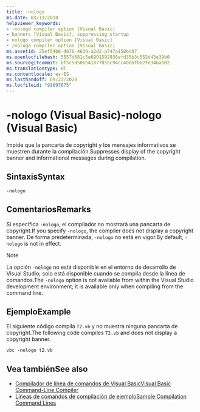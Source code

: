 ```yaml
---
title: -nologo
ms.date: 03/13/2018
helpviewer_keywords:
- -nologo compiler option [Visual Basic]
- banners [Visual Basic], suppressing startup
- nologo compiler option [Visual Basic]
- /nologo compiler option [Visual Basic]
ms.assetid: 25ef54b6-d676-4639-a2d2-a747a158bc07
ms.openlocfilehash: 5557d681c5e6901592936efd35b3c552d43e39b0
ms.sourcegitcommit: bf5c5850654187705bc94cc40ebfb62fe346ab02
ms.translationtype: HT
ms.contentlocale: es-ES
ms.lasthandoff: 09/23/2020
ms.locfileid: "91097675"
---
```

# <a name="-nologo-visual-basic"></a><span data-ttu-id="3000d-102">-nologo (Visual Basic)</span><span class="sxs-lookup"><span data-stu-id="3000d-102">-nologo (Visual Basic)</span></span>

<span data-ttu-id="3000d-103">Impide que la pancarta de copyright y los mensajes informativos se muestren durante la compilación.</span><span class="sxs-lookup"><span data-stu-id="3000d-103">Suppresses display of the copyright banner and informational messages during compilation.</span></span>  
  
## <a name="syntax"></a><span data-ttu-id="3000d-104">Sintaxis</span><span class="sxs-lookup"><span data-stu-id="3000d-104">Syntax</span></span>  
  
```console  
-nologo  
```  
  
## <a name="remarks"></a><span data-ttu-id="3000d-105">Comentarios</span><span class="sxs-lookup"><span data-stu-id="3000d-105">Remarks</span></span>  

 <span data-ttu-id="3000d-106">Si especifica `-nologo`, el compilador no mostrará una pancarta de copyright.</span><span class="sxs-lookup"><span data-stu-id="3000d-106">If you specify `-nologo`, the compiler does not display a copyright banner.</span></span> <span data-ttu-id="3000d-107">De forma predeterminada, `-nologo` no está en vigor.</span><span class="sxs-lookup"><span data-stu-id="3000d-107">By default, `-nologo` is not in effect.</span></span>  
  
> [!NOTE]
> <span data-ttu-id="3000d-108">La opción `-nologo` no está disponible en el entorno de desarrollo de Visual Studio; solo está disponible cuando se compila desde la línea de comandos.</span><span class="sxs-lookup"><span data-stu-id="3000d-108">The `-nologo` option is not available from within the Visual Studio development environment; it is available only when compiling from the command line.</span></span>  
  
## <a name="example"></a><span data-ttu-id="3000d-109">Ejemplo</span><span class="sxs-lookup"><span data-stu-id="3000d-109">Example</span></span>  

 <span data-ttu-id="3000d-110">El siguiente código compila `T2.vb` y no muestra ninguna pancarta de copyright.</span><span class="sxs-lookup"><span data-stu-id="3000d-110">The following code compiles `T2.vb` and does not display a copyright banner.</span></span>  
  
```console
vbc -nologo t2.vb  
```  
  
## <a name="see-also"></a><span data-ttu-id="3000d-111">Vea también</span><span class="sxs-lookup"><span data-stu-id="3000d-111">See also</span></span>

- [<span data-ttu-id="3000d-112">Compilador de línea de comandos de Visual Basic</span><span class="sxs-lookup"><span data-stu-id="3000d-112">Visual Basic Command-Line Compiler</span></span>](index.md)
- [<span data-ttu-id="3000d-113">Líneas de comandos de compilación de ejemplo</span><span class="sxs-lookup"><span data-stu-id="3000d-113">Sample Compilation Command Lines</span></span>](sample-compilation-command-lines.md)
